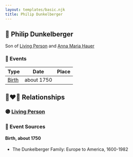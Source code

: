 ```yaml
---
layout: templates/basic.njk
title: Philip Dunkelberger
---
```

## 🔵 Philip Dunkelberger

Son of [Living Person](/people/1/13545057) and [Anna Maria Hauer](/people/2/22963774)

### 📆 Events

Type | Date | Place
------ | ------ | ------
[Birth](#event-e890cd9a-fb10-466a-b34c-281a3235b20a) | about 1750 |

## 👩‍❤️‍👨 Relationships

### 🟣 [Living Person](/people/9/95348396)

### 📰 Event Sources

#### <a id="event-e890cd9a-fb10-466a-b34c-281a3235b20a"></a> Birth, about 1750
* The Dunkelberger Family: Europe to America, 1600-1982